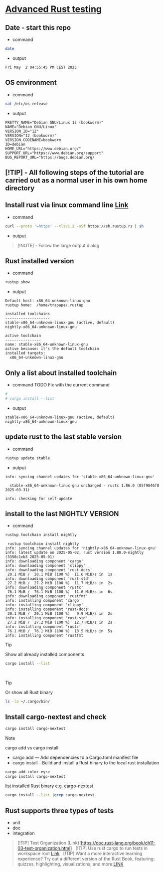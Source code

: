 # [Advanced Rust testing](https://rust-exercises.com/advanced-testing/00_intro/00_welcome.html)
<!--
# [Jupyter Notebook RUST Kernel](https://developers.stellar.org/docs/tools/developer-tools/jupyter-notebooks)

> [!NOTE] - Install jupyter rust kernel
>
> - Install Visual Studio Code (VSCode)
> - Install the Jupyter Notebook extension in VSCode
> - Install the evcxr Rust Jupyter kernel with:
> - cargo install --locked evcxr_jupyter
> - evcxr_jupyter --install
> - Run the Create: New Jupyter Notebook command in VSCode
> - Click the Select Kernel button in the top right
> - Select Jupyter Kernel...
> - Select Rust by searching for Rust
>
&nbsp;
-->

## Date - start this repo

- command

```bash
date
```

- output

```text
Fri May  2 04:55:45 PM CEST 2025
```

## OS environment

- command

```bash
cat /etc/os-release
```

- output
  
```text
PRETTY_NAME="Debian GNU/Linux 12 (bookworm)"
NAME="Debian GNU/Linux"
VERSION_ID="12"
VERSION="12 (bookworm)"
VERSION_CODENAME=bookworm
ID=debian
HOME_URL="https://www.debian.org/"
SUPPORT_URL="https://www.debian.org/support"
BUG_REPORT_URL="https://bugs.debian.org/
```

## [!TIP] - All following steps of the tutorial are carried out as a normal user in his own home directory

## Install rust via linux command line [Link](https://www.rust-lang.org/tools/install)

- command

```bash
curl --proto '=https' --tlsv1.2 -sSf https://sh.rustup.rs | sh
```

- output

> [!NOTE] - Follow the large output dialog

## Rust installed version

- command

```bash
rustup show
```

- output

```text
Default host: x86_64-unknown-linux-gnu
rustup home:  /home/trapapa/.rustup

installed toolchains
--------------------
stable-x86_64-unknown-linux-gnu (active, default)
nightly-x86_64-unknown-linux-gnu

active toolchain
----------------
name: stable-x86_64-unknown-linux-gnu
active because: it's the default toolchain
installed targets:
  x86_64-unknown-linux-gnu
```

## Only a list about installed toolchain

- command
TODO Fix with the current command

```bash
#
# cargo install --list
```

- output

```text
stable-x86_64-unknown-linux-gnu (active, default)
nightly-x86_64-unknown-linux-gnu
```

## update rust to the last stable version

- command

```bash
rustup update stable
```

- output

```text
info: syncing channel updates for 'stable-x86_64-unknown-linux-gnu'

  stable-x86_64-unknown-linux-gnu unchanged - rustc 1.86.0 (05f9846f8 2025-03-31)

info: checking for self-update
```

## install to the last NIGHTLY VERSION

- command

```bash
rustup toolchain install nightly
```

```text
 rustup toolchain install nightly
info: syncing channel updates for 'nightly-x86_64-unknown-linux-gnu'
info: latest update on 2025-05-02, rust version 1.88.0-nightly (3350c1eb3 2025-05-01)
info: downloading component 'cargo'
info: downloading component 'clippy'
info: downloading component 'rust-docs'
 20.1 MiB /  20.1 MiB (100 %)  11.6 MiB/s in  1s         
info: downloading component 'rust-std'
 27.2 MiB /  27.2 MiB (100 %)  11.7 MiB/s in  2s         
info: downloading component 'rustc'
 76.1 MiB /  76.1 MiB (100 %)  11.6 MiB/s in  6s         
info: downloading component 'rustfmt'
info: installing component 'cargo'
info: installing component 'clippy'
info: installing component 'rust-docs'
 20.1 MiB /  20.1 MiB (100 %)   9.9 MiB/s in  2s         
info: installing component 'rust-std'
 27.2 MiB /  27.2 MiB (100 %)  12.7 MiB/s in  2s         
info: installing component 'rustc'
 76.1 MiB /  76.1 MiB (100 %)  13.5 MiB/s in  5s         
info: installing component 'rustfmt
```

> [!TIP]
> Show all already installed components
>
> ```bash <!-- markdownlint-disable-line code-block-style -->
>cargo install --list
>```
>
&nbsp;
> [!TIP]
> Or show all Rust binary
>
> ```bash <!-- markdownlint-disable-line code-block-style -->
> ls -la ~/.cargo/bin/
> ```

## Install cargo-nextest and check

```bash <!-- markdownlint-disable-line code-block-style -->
cargo install cargo-nextest 
```

> [!NOTE]
> cargo add vs cargo install
>
> - cargo add — Add dependencies to a Cargo.toml manifest file
> - cargo install - Build and install a Rust binary to the local rust installation
>
> ```bash <!-- markdownlint-disable-line code-block-style -->
> cargo add color-eyre
> cargo install cargo-nextest
>```
>
> list installed Rust binary e.g. cargo-nextest
>
> ```bash <!-- markdownlint-disable-line code-block-style -->
> cargo install --list |grep cargo-nextest
> ```

## Rust supports three types of tests

- unit
- doc
- integration

> [!TIP] Test Organization [Link}[https://doc.rust-lang.org/book/ch11-03-test-organization.html]
&nbsp;
> [!TIP] Use rust cargo to run tests in workspace root [Link](https://stackoverflow.com/questions/71460402/use-rust-cargo-to-run-tests-in-workspace-root)
&nbsp;
> [!TIP]
> Want a more interactive learning experience?
> Try out a different version of the Rust Book,
> featuring: quizzes, highlighting, visualizations, and more:[LINK](https://rust-book.cs.brown.edu/)
